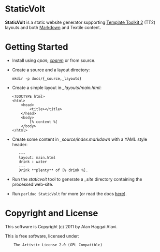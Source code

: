 StaticVolt
==========

**StaticVolt** is a static website generator supporting [Template Toolkit 2](http://template-toolkit.org)
(TT2) layouts and both [Markdown](http://daringfireball.net/projects/markdown/) and Textile content.

Getting Started
==========

  * Install using *cpan*, [*cpanm*](http://search.cpan.org/~miyagawa/App-cpanminus-1.5019/bin/cpanm) or from source.
  * Create a source and a layout directory:

      `mkdir -p docs/{_source,_layouts}`

  * Create a simple layout in *_layouts/main.html*:

        <!DOCTYPE html>
        <html>
            <head>
                <title></title>
            </head>
            <body>
                [% content %]
            </body>
        </html>



  * Create some content in *_source/index.markdown* with a YAML style header:


           ---
           layout: main.html
           drink : water
           ---
           Drink **plenty** of [% drink %].


  * Run the *staticvolt* tool to generate a *_site* directory
    containing the processed web-site.

  * Run `perldoc StaticVolt` for more (or read the docs [here](http://search.cpan.org/~haggai/StaticVolt-0.03/lib/StaticVolt.pm)).

Copyright and License 
==========

This software is Copyright (c) 2011 by Alan Haggai Alavi.

This is free software, licensed under:

        The Artistic License 2.0 (GPL Compatible)